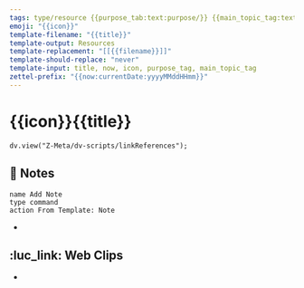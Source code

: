 ```yaml
---
tags: type/resource {{purpose_tab:text:purpose/}} {{main_topic_tag:text:topic/}}
emoji: "{{icon}}"
template-filename: "{{title}}"
template-output: Resources
template-replacement: "[[{{filename}}]]"
template-should-replace: "never" 
template-input: title, now, icon, purpose_tag, main_topic_tag
zettel-prefix: "{{now:currentDate:yyyyMMddHHmm}}"
---
```


# {{icon}}{{title}}

```dataviewjs
dv.view("Z-Meta/dv-scripts/linkReferences");
```

## 📃 Notes
```button
name Add Note
type command
action From Template: Note
```
* 

## ️:luc_link: Web Clips
* 